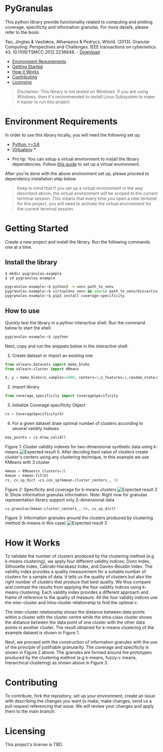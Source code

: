 # PyGranulas


This python library provide functionality related to computing and plotting coverage, specificity and information granulas. For more details, please refer to the book: 

Yao, Jingtao & Vasilakos, Athanasios & Pedrycz, Witold. (2013). Granular Computing: Perspectives and Challenges. IEEE transactions on cybernetics. 43. 10.1109/TSMCC.2012.2236648. - [Download](https://www.researchgate.net/profile/Jingtao-Yao-2/publication/237148111_Granular_Computing_Perspectives_and_Challenges/links/54468d290cf2f14fb80f53b8/Granular-Computing-Perspectives-and-Challenges.pdf)


- [Environment Requirements](#environment-requirements)
- [Getting Started](#getting-started)
- [How it Works](#how-it-works)
- [Contributing](#contributing)
- [Licensing](#licensing)

> Disclaimer: This library is not tested on Windows. If you are using Windows, then it's recommended to install Linux Subsystem to make it easier to run this project.

# Environment Requirements

In order to use this library locally, you will need the following set up.

- [Python >=3.6](https://www.python.org/downloads/)
- [Virtualenv](https://pypi.org/project/virtualenv/) *

* Pro tip: You can setup a virtual environment to install the library dependencies. Follow [this guide](https://docs.python-guide.org/dev/virtualenvs/) to set up a virtual environment.

After you're done with the above environment set up, please proceed to dependency installation step below.

> Keep in mind that if you set up a virtual environment in the way described above, the virtual environment will be scoped to the current terminal session. This means that every time you open a new terminal for this project, you will need to activate the virtual environment for the current terminal session.

# Getting Started
Create a new project and install the library.
Run the following commands one at a time.

## Install the library
```sh
$ mkdir pygranulas-example
$ cd pygranulas-example
```

```sh
pygranulas-example:~$ python3 -m venv path_to_venv
pygranulas-example:~$ virtualenv venv && source path_to_venv/bin/activate
pygranulas-example:~$ pip3 install coverage-specificity
```

## How to use
Quickly test the library in a python interactive shell. Run the command below to start the shell.
```sh
pygranulas-example:~$ ipython
```

Next, copy and run the snippets below in the interactive shell.
1. Create dataset or import an existing one
```python
from sklearn.datasets import make_blobs
from sklearn.cluster import KMeans

X, y = make_blobs(n_samples=1000, centers=3,n_features=2,random_state=0,cluster_std=0.4)
```
2. Import library
```python
from coverage_specificity import CoverageSpecificity
```
3. Initialize Coverage specificity Object

```python
cs = CoverageSpecificity(X)
```
4. For a given dataset draw optimal number of clusters according to several validity indexes
```python
max_points = cs.draw_valid()
```
Figure 1: Cluster validity indexes for two-dimensional synthetic data using k-means
![Expected result](https://res.cloudinary.com/dvx16m14w/image/upload/v1638892041/Screenshot_from_2021-12-07_18-42-52_kgxicg.png)
5. After deciding best value of clusters create cluster's centers using any clustering technique, in this example we use KMeans with 3 cluster
```python
kmean = KMeans(n_clusters=3)
kmean = kmean.fit(X)
rs, cv_sp_dict =cs.cov_sp(kmean.cluster_centers_, 3)
```
Figure 2: Specificity and coverage for k-means clusters
![Expected result 2](https://res.cloudinary.com/dvx16m14w/image/upload/v1638897479/image_2021-12-07_201756_o08yoi.png)
6. Show information granulas information. _Note_: Right now for granulas representation library support only 2-dimensional data
```python
cs.granulas(kmean.cluster_centers_, rs, cv_sp_dict)
```

Figure 3: Information granules around the clusters produced by clustering method (k-means in this case)
![Expected result 3](https://res.cloudinary.com/dvx16m14w/image/upload/v1638897623/image_2021-12-07_202020_vctdda.png)

# How it Works
To validate the number of clusters produced by the clustering method (e.g k-means clustering), we apply four different validity indices; Dunn Index, Silhouette Index, Calinski-Harabasz Index, and Davies-Bouldin Index. The validity index provides a quality measurement for a suitable number of clusters for a sample of data. It tells us the quality of clusters but also the right number of clusters that produce that best quality. We thus compare and contrast the results from applying the four validity indices using k-means clustering. Each validity index provides a different approach and frame of reference to the quality of measure. All the four validity indices use the inter-cluster and intra-cluster relationship to find the optimal _c_.

The inter-cluster relationship shows the distance between data points within a cluster with the cluster centre while the intra-class cluster shows the distance between the data point of one cluster with the other data points in another cluster. The result obtained for k-means clustering of the example dataset is shown in Figure 1.

Next, we proceed with the construction of information granules with the use of the principle of justifiable granularity. The coverage and specificity is shown in Figure 2 above. The granules are formed around the prototypes produced by the clustering method (e.g k-means, fuzzy-c means, hierarchical clustering) as shown above in Figure 3.

# Contributing

To contribute, fork the repository, set up your environment, create an issue with describing the changes you want to make, make changes, send us a pull request referencing that issue. We will review your changes and apply them to the main branch:

# Licensing

This project's license is TBD.
